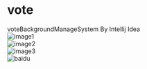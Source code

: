# vote
voteBackgroundManageSystem By Intellij Idea <br>
![image1](https://github.com/suishanwen/vote/tree/master/src/main/webapp/assets/intro/intro1.png) <br>
![image2](https://github.com/suishanwen/vote/tree/master/src/main/webapp/assets/intro/intro2.png) <br>
![image3](https://github.com/suishanwen/vote/tree/master/src/main/webapp/assets/intro/intro3.png) <br>
![baidu](http://www.baidu.com/img/bdlogo.gif) 
